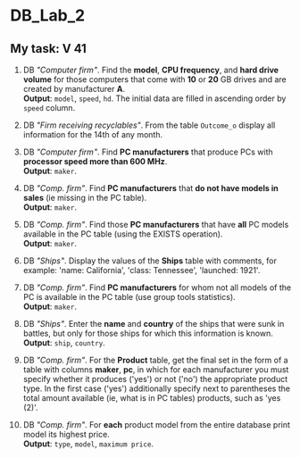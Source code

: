 # DB_Lab_2

## My task: V 41

1. DB *"Computer firm"*. Find the **model**, **CPU frequency**, and 
   **hard drive volume** for those computers that come 
   with **10** or **20** GB drives and are created by manufacturer **A**.  
   **Output**: `model`, `speed`, `hd`. 
   The initial data are filled in ascending order by `speed` column.

2. DB *"Firm receiving recyclables"*. From the table `Outcome_o` 
   display all information for the 14th of any month.

3. DB *"Computer firm"*. Find **PC manufacturers** that 
   produce PCs with **processor speed more than 600 MHz**.  
   **Output**: `maker`.  
   
4. DB *"Comp. firm"*. Find **PC manufacturers** that 
   **do not have models in sales** (ie missing in the PC table).  
   **Output**: `maker`.
   
5. DB *"Comp. firm"*. Find those **PC manufacturers** that 
   have **all** PC models available in the PC table 
   (using the EXISTS operation).  
   **Output**: `maker`.
   
6. DB *"Ships"*. Display the values of the **Ships** table 
   with comments, for example: 'name: California', 
   'class: Tennessee', 'launched: 1921'.
   
7. DB *"Comp. firm"*. Find **PC manufacturers** for whom not 
   all models of the PC is available in the PC table 
   (use group tools statistics).  
   **Output**: `maker`.
  
8. DB *"Ships"*. Enter the **name** and **country** of 
   the ships that were sunk in battles, 
   but only for those ships for which this information is known.
   **Output**: `ship`, `country`.
   
9. DB *"Comp. firm"*. For the **Product** table, get the final set in the 
   form of a table with columns **maker**, **pc**, in which for each manufacturer 
   you must specify whether it produces ('yes') or not ('no') the appropriate product type. 
   In the first case ('yes') additionally specify next to 
   parentheses the total amount available (ie, what is in PC tables) 
   products, such as 'yes (2)'.
   
10. DB *"Comp. firm"*. For **each** product model from the entire database 
    print model its highest price.  
    **Output**: `type`, `model`, `maximum price`.
